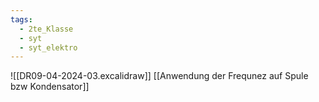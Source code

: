 ```yaml
---
tags:
  - 2te_Klasse
  - syt
  - syt_elektro
---
```


![[DR09-04-2024-03.excalidraw]]
[[Anwendung der Frequnez auf Spule bzw Kondensator]]
